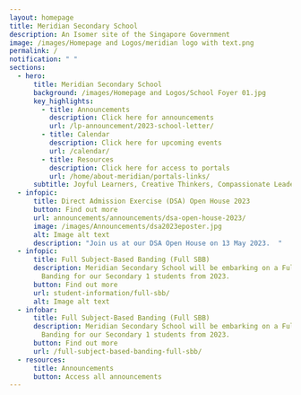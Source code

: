 ```yaml
---
layout: homepage
title: Meridian Secondary School
description: An Isomer site of the Singapore Government
image: /images/Homepage and Logos/meridian logo with text.png
permalink: /
notification: " "
sections:
  - hero:
      title: Meridian Secondary School
      background: /images/Homepage and Logos/School Foyer 01.jpg
      key_highlights:
        - title: Announcements
          description: Click here for announcements
          url: /lp-announcement/2023-school-letter/
        - title: Calendar
          description: Click here for upcoming events
          url: /calendar/
        - title: Resources
          description: Click here for access to portals
          url: /home/about-meridian/portals-links/
      subtitle: Joyful Learners, Creative Thinkers, Compassionate Leaders
  - infopic:
      title: Direct Admission Exercise (DSA) Open House 2023
      button: Find out more
      url: announcements/announcements/dsa-open-house-2023/
      image: /images/Announcements/dsa2023eposter.jpg
      alt: Image alt text
      description: "Join us at our DSA Open House on 13 May 2023.  "
  - infopic:
      title: Full Subject-Based Banding (Full SBB)
      description: Meridian Secondary School will be embarking on a Full Subject-Based
        Banding for our Secondary 1 students from 2023.
      button: Find out more
      url: student-information/full-sbb/
      alt: Image alt text
  - infobar:
      title: Full Subject-Based Banding (Full SBB)
      description: Meridian Secondary School will be embarking on a Full Subject-Based
        Banding for our Secondary 1 students from 2023.
      button: Find out more
      url: /full-subject-based-banding-full-sbb/
  - resources:
      title: Announcements
      button: Access all announcements
---
```

